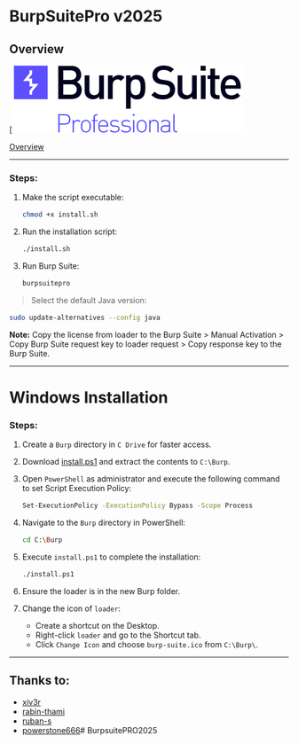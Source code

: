 #  BurpSuitePro v2025 

## Overview

[![overview](https://github.com/Wael-Rd/BurpsuitePRO2025/blob/main/overview.png?raw=true)

[Overview](https://portswigger.net/burp/pro)

------

### Steps:

1. Make the script executable:

   ```sh
   chmod +x install.sh
   ```

2. Run the installation script:

   ```sh
   ./install.sh
   ```

3. Run Burp Suite:

   ```sh
   burpsuitepro
   ```

> Select the default Java version:

```sh
sudo update-alternatives --config java
```

**Note:** Copy the license from loader to the Burp Suite > Manual Activation > Copy Burp Suite request key to loader request > Copy response key to the Burp Suite.

------

#  Windows Installation

### Steps:

1. Create a `Burp` directory in `C Drive` for faster access.

2. Download [install.ps1](https://codeload.github.com/xiv3r/Burpsuite-Professional/zip/refs/heads/main) and extract the contents to `C:\Burp`.

3. Open `PowerShell` as administrator and execute the following command to set Script Execution Policy:

   ```sh
   Set-ExecutionPolicy -ExecutionPolicy Bypass -Scope Process
   ```

4. Navigate to the `Burp` directory in PowerShell:

   ```sh
   cd C:\Burp
   ```

5. Execute `install.ps1` to complete the installation:

   ```sh
   ./install.ps1
   ```

6. Ensure the loader is in the new Burp folder.

7. Change the icon of `loader`:

   - Create a shortcut on the Desktop.
   - Right-click `loader` and go to the Shortcut tab.
   - Click `Change Icon` and choose `burp-suite.ico` from `C:\Burp\`.

------

## Thanks to:

- [xiv3r](https://github.com/xiv3r)
- [rabin-thami](https://github.com/rabin-thami)
- [ruban-s](https://github.com/ruban-s)
- [powerstone666](https://github.com/powerstone666)# BurpsuitePRO2025
